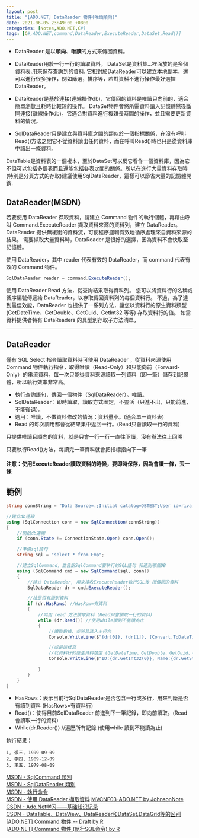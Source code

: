 ```yaml
---
layout: post
title: "[ADO.NET] DataReader 物件(唯讀順向)"
date: 2021-06-05 23:49:00 +0800
categories: [Notes,ADO.NET,C#]
tags: [C#,ADO.NET,command,DataReader,ExecuteReader,DataSet,Read()]
---
```


- DataReader 是以**順向**、**唯讀**的方式來傳回資料。
- DataReader用於一行一行的讀取資料。
DataSet是資料集...裡面放的是多個資料表.用來保存查詢到的資料. 它相對於DataReader可以建立本地副本，還可以進行很多操作，例如篩選，排序等，若對資料不進行操作最好選擇DataReader。

- DataReader是基於連接(連線操作db)，它傳回的資料是唯讀只向前的，適合簡單瀏覽且耗時比較短的操作。
DataSet物件會將所需資料讀入記憶體然後斷開連接(離線操作db)。它適合對資料進行複雜長時間的操作，並且需要更新資料的情況。

- SqlDataReader只是建立與資料庫之間的類似於一個指標關係，在沒有呼叫Read()方法之間它不從資料讀出任何資料，而在呼叫Read()時也只是從資料庫中讀出一條資料。

DataTable是資料表的一個複本，至於DataSet可以反它看作一個資料庫，因為它不但可以包括多個表而且還能包括各表之間的關係。所以在進行大量資料存取時(特別是分頁方式的存取)建議使用SqlDataReader，這樣可以節省大量的記憶體開銷.


## DataReader(MSDN)

若要使用 DataReader 擷取資料，請建立 Command 物件的執行個體，再藉由呼叫 Command.ExecuteReader 擷取資料來源的資料列，建立 DataReader。 DataReader 提供無緩衝的資料流，可使程序邏輯有效地循序處理來自資料來源的結果。 需要擷取大量資料時，DataReader 是很好的選擇，因為資料不會快取至記憶體。     

使用 DataReader，其中 reader 代表有效的 DataReader，而 command 代表有效的 Command 物件。

```c#
SqlDataReader reader = command.ExecuteReader();
```

使用 DataReader.Read 方法，從查詢結果取得資料列。 您可以將資料行的名稱或循序編號傳遞給 DataReader，以存取傳回資料列的每個資料行。 不過，為了達到最佳效能，DataReader 也提供了一系列方法，讓您以資料行的原生資料類型 (GetDateTime、GetDouble、GetGuid、GetInt32 等等) 存取資料行的值。 如需資料提供者特有 DataReaders 的具型別存取子方法清單，

---

## DataReader

僅有 SQL Select 指令讀取資料時可使用 DataReader ，從資料來源使用 Command 物件執行指令，取得唯讀（Read-Only）和只能向前（Forward-Only）的串流資料，每一次只能從資料來源讀取一列資料（即一筆）儲存到記憶體，所以執行效率非常高。
        
- 執行查詢語句，傳回一個物件（SqlDataReader）。唯讀。
- SqlDataReader：即時讀取，讀取方式固定，不靈活（只進不出，只能前進，不能後退）。
- 適用：唯讀，不做資料修改的情況；資料量小。(適合單一資料表)
- Read 的每次調用都會從結果集中返回一行。(Read只會讀取一行的資料)

只提供唯讀且順向的資料，就是只會一行一行一直往下讀，沒有辦法往上回溯        

只要執行Read()方法，每讀完一筆資料就會把指標指向下一筆      

#### 注意：使用ExecuteReader讀取資料的時候，要即時保存，因為會讀一條，丟一條

## 範例

```c#
string connString = "Data Source=.;Initial catalog=DBTEST;User id=riva;Password=1234;Encrypt=true;Trust Server Certificate=True";

//建立db連線
using (SqlConnection conn = new SqlConnection(connString))
{
    //開啟db連線
    if (conn.State != ConnectionState.Open) conn.Open();

    //準備sql語句
    string sql = "select * from Emp";

    //建立SqlCommand，並告訴SqlCommand要執行的SQL語句 和連到哪個DB
    using (SqlCommand cmd = new SqlCommand(sql, conn))
    {
        //建立 DataReader, 用來接收ExecuteReader執行SQL後 所傳回的資料
        SqlDataReader dr = cmd.ExecuteReader();

        //檢是否有讀到資料
        if (dr.HasRows) //HasRow=有資料
        {
            //叫用 read 方法讀取資料 (Read只會讀取一行的資料)
            while (dr.Read()) //使用while讀到不能讀為止
            {
                //讀取數據，並將其寫入主控台
                Console.WriteLine($"{dr[0]}, {dr[1]}, {Convert.ToDateTime(dr[2]).ToString("yyyy-MM-dd")}");

                //或是這樣寫
                //以資料行的原生資料類型 (GetDateTime、GetDouble、GetGuid、GetInt32 等等) 存取資料行的值
                Console.WriteLine($"ID:{dr.GetInt32(0)}, Name:{dr.GetString(1)}");

            }
        }
    }
}
```

- HasRows：表示目前行SqlDataReader是否包含一行或多行，用來判斷是否有讀到資料 (HasRows=有資料行)
- Read()：使得目前SqlDataReader 前進到下一筆記錄，即向前讀取。(Read 會讀取一行的資料)
- While(dr.Reader()) //遍歷所有記錄 (使用while 讀到不能讀為止)     

執行結果：

```
1, 張三, 1999-09-09
2, 李四, 1989-12-09
3, 王五, 1979-08-09
```


[MSDN - SqlCommand 類別](https://learn.microsoft.com/zh-tw/dotnet/api/system.data.sqlclient.sqlcommand?view=netframework-4.8.1&viewFallbackFrom=dotnet-plat-ext-8.0)        
[MSDN - SqlDataReader 類別](https://learn.microsoft.com/zh-tw/dotnet/api/system.data.sqlclient.sqldatareader?view=netframework-4.8.1&viewFallbackFrom=dotnet-plat-ext-8.0)       
[MSDN - 執行命令](https://learn.microsoft.com/zh-tw/dotnet/framework/data/adonet/executing-a-command)  
[MSDN - 使用 DataReader 擷取資料](https://learn.microsoft.com/zh-tw/dotnet/framework/data/adonet/retrieving-data-using-a-datareader)
[MVCNF03-ADO.NET  by JohnsonNote](https://hackmd.io/@johnsonnote/webdesign/https%3A%2F%2Fhackmd.io%2F%40johnsonnote%2Fadonet)  
[CSDN - Ado.Net学习——基础知识记录](https://blog.csdn.net/SQWH_SSGS/article/details/109303103)   
[CSDN - DataTable、DataView、DataReader和DataSet,DataGrid等的区别](https://blog.csdn.net/hdhai9451/article/details/4000513)
[[ADO.NET] Command 物件 -- Draft  by R](https://riivalin.github.io/posts/2021/06/adonet-commad-draft/)    
[[ADO.NET] Command 物件 (執行SQL命令) by R](https://riivalin.github.io/posts/2021/06/adonet-command/)
